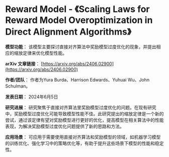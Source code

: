 # Reward Model - 《Scaling Laws for Reward Model Overoptimization in Direct Alignment Algorithms》

**模型功能**：
该模型主要探讨直接对齐算法中奖励模型过度优化的现象，并提出相应的缩放定律来优化模型性能。

**arXiv 文章链接**：
[https://arxiv.org/abs/2406.02900](https://arxiv.org/abs/2406.02900)

**作者/团队**：
作者为Yura Burda、Harrison Edwards、Yuhuai Wu、John Schulman。

**发表日期**：
2024年6月5日

**研究进展**：
研究聚焦于直接对齐算法里奖励模型过度优化的问题。在现有研究中，奖励模型过度优化可能导致模型性能不佳。此研究提出的缩放定律是一个新的尝试，通过该定律有望对奖励模型进行更好的优化，提高模型在相关算法中的性能表现，为解决奖励模型过度优化问题提供了新的思路和方法。

**应用场景**：
可应用于需要使用直接对齐算法和奖励模型的领域，如机器学习模型的训练优化、强化学习中的策略优化等，有助于提升这些场景下模型的性能和稳定性。